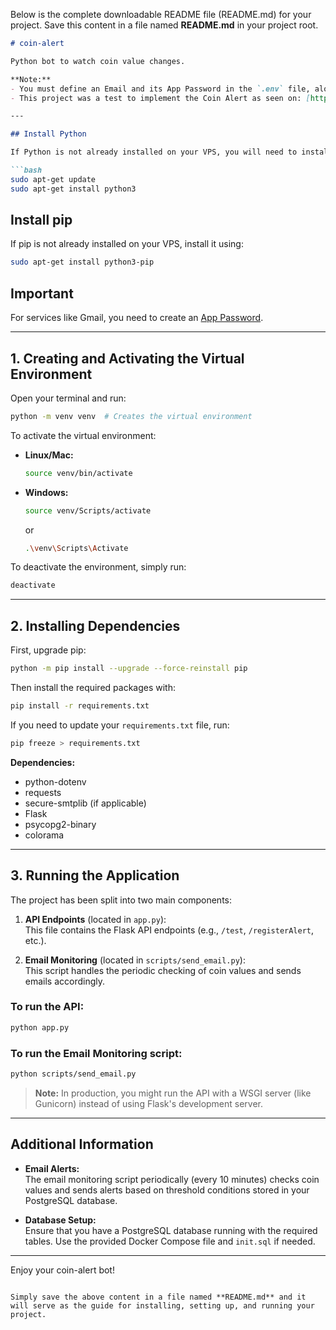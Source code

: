 Below is the complete downloadable README file (README.md) for your project. Save this content in a file named **README.md** in your project root.

```markdown
# coin-alert

Python bot to watch coin value changes.

**Note:**  
- You must define an Email and its App Password in the `.env` file, along with the `DESTINY_EMAIL` variable which is the email that will receive the alert messages.
- This project was a test to implement the Coin Alert as seen on: [https://bobagi.click/CoinAlert](https://bobagi.net/CoinAlert).

---

## Install Python

If Python is not already installed on your VPS, you will need to install it. For example, on Ubuntu:

```bash
sudo apt-get update
sudo apt-get install python3
```

## Install pip

If pip is not already installed on your VPS, install it using:

```bash
sudo apt-get install python3-pip
```

## Important

For services like Gmail, you need to create an [App Password](https://myaccount.google.com/apppasswords).

---

## 1. Creating and Activating the Virtual Environment

Open your terminal and run:

```bash
python -m venv venv  # Creates the virtual environment
```

To activate the virtual environment:

- **Linux/Mac:**

    ```bash
    source venv/bin/activate
    ```

- **Windows:**

    ```bash
    source venv/Scripts/activate
    ```
    or
    ```bash
    .\venv\Scripts\Activate
    ```

To deactivate the environment, simply run:

```bash
deactivate
```

---

## 2. Installing Dependencies

First, upgrade pip:

```bash
python -m pip install --upgrade --force-reinstall pip
```

Then install the required packages with:

```bash
pip install -r requirements.txt
```

If you need to update your `requirements.txt` file, run:

```bash
pip freeze > requirements.txt
```

**Dependencies:**
- python-dotenv
- requests
- secure-smtplib (if applicable)
- Flask
- psycopg2-binary
- colorama

---

## 3. Running the Application

The project has been split into two main components:

1. **API Endpoints** (located in `app.py`):  
   This file contains the Flask API endpoints (e.g., `/test`, `/registerAlert`, etc.).

2. **Email Monitoring** (located in `scripts/send_email.py`):  
   This script handles the periodic checking of coin values and sends emails accordingly.

### To run the API:

```bash
python app.py
```

### To run the Email Monitoring script:

```bash
python scripts/send_email.py
```

> **Note:** In production, you might run the API with a WSGI server (like Gunicorn) instead of using Flask's development server.

---

## Additional Information

- **Email Alerts:**  
  The email monitoring script periodically (every 10 minutes) checks coin values and sends alerts based on threshold conditions stored in your PostgreSQL database.

- **Database Setup:**  
  Ensure that you have a PostgreSQL database running with the required tables. Use the provided Docker Compose file and `init.sql` if needed.

---

Enjoy your coin-alert bot!
```

Simply save the above content in a file named **README.md** and it will serve as the guide for installing, setting up, and running your project.